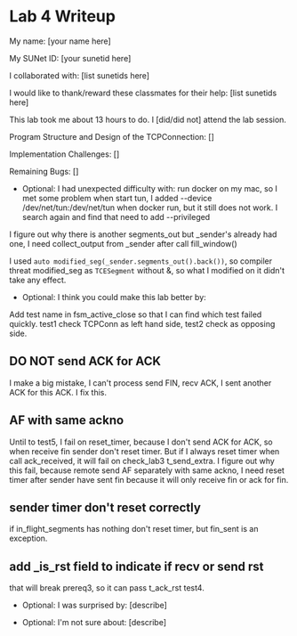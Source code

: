 Lab 4 Writeup
=============

My name: [your name here]

My SUNet ID: [your sunetid here]

I collaborated with: [list sunetids here]

I would like to thank/reward these classmates for their help: [list sunetids here]

This lab took me about 13 hours to do. I [did/did not] attend the lab session.

Program Structure and Design of the TCPConnection:
[]

Implementation Challenges:
[]

Remaining Bugs:
[]

- Optional: I had unexpected difficulty with:
run docker on my mac, so I met some problem when start tun, I added --device /dev/net/tun:/dev/net/tun
when docker run, but it still does not work. I search again and find that need to add --privileged

I figure out why there is another segments_out but _sender's already had one, I need collect_output
from _sender after call fill_window()

I used `auto modified_seg(_sender.segments_out().back())`, so compiler threat modified_seg as `TCESegment`
without &, so what I modified on it didn't take any effect.
- Optional: I think you could make this lab better by:

Add test name in fsm_active_close so that I can find which test failed quickly.
test1 check TCPConn as left hand side, test2 check as opposing side.

## DO NOT send ACK for ACK
I make a big mistake, I can't process send FIN, recv ACK, I sent another ACK for this ACK.
I fix this.

## AF with same ackno
Until to test5, I fail on reset_timer, because I don't send ACK for ACK, so when receive fin sender
don't reset timer. But if I always reset timer when call ack_received, it will fail on check_lab3 t_send_extra. I figure out why this fail, because remote send AF separately with same ackno,
I need reset timer after sender have sent fin because it will only receive fin or ack for fin.

## sender timer don't reset correctly
if in_flight_segments has nothing don't reset timer, but fin_sent is an exception.

## add _is_rst field to indicate if recv or send rst
that will break prereq3, so it can pass t_ack_rst test4.

- Optional: I was surprised by: [describe]

- Optional: I'm not sure about: [describe]
